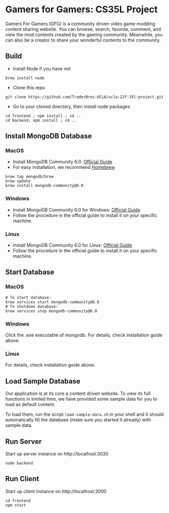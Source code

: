 # Gamers for Gamers: CS35L Project

Gamers For Gamers (GFG) is a community driven video game modding content sharing website. You can browse, search, favorite, comment, and view the mod contents created by the gaming community. Meanwhile, you can also be a creator to share your wonderful contents to the community. 

## Build

- Install Node if you have not
```
brew install node
```

- Clone this repo
```
git clone https://github.com/TraderBros-UCLA/ucla-22f-35l-project.git
```

- Go to your cloned directory, then install node packages
```
cd frontend ; npm install ; cd ..
cd backend; npm install ; cd ..
```

## Install MongoDB Database

### MacOS

- Install MongoDB Community 6.0: [Official Guide](https://www.mongodb.com/docs/manual/installation/)
- For easy installation, we recommend [Homebrew](https://brew.sh/)
```
brew tap mongodb/brew
brew update
brew install mongodb-community@6.0
```

### Windows
- Install MongoDB Community 6.0 for Windows: [Official Guide](https://www.mongodb.com/docs/manual/installation/)
- Follow the procedure in the official guide to install it on your specific machine.

### Linux
- Install MongoDB Community 6.0 for Linux: [Official Guide](https://www.mongodb.com/docs/manual/installation/)
- Follow the procedure in the official guide to install it on your specific machine.

## Start Database

### MacOS
```
# To start database:
brew services start mongodb-community@6.0
# To shutdown database:
brew services stop mongodb-community@6.0
```
### Windows
Click the .exe executable of mongodb. For details, check installation guide above.

### Linux
For details, check installation guide above.

## Load Sample Database

Our application is at its core a content driven website. 
To view its full functions in limited time, we have provided
some sample data for you to load as default content. 

To load them, run the script `load-sample-data.sh` in
your shell and it should automatically fill the database
(make sure you started it already) with sample data.

## Run Server
Start up server instance on http://localhost:3030
```
node backend
```

## Run Client
Start up client instance on http://localhost:3000
```
cd frontend
npm start
```